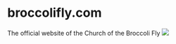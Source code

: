 broccolifly.com
===============
The official website of the Church of the Broccoli Fly
![](http://broccolifly.com/broccolifly.png)

